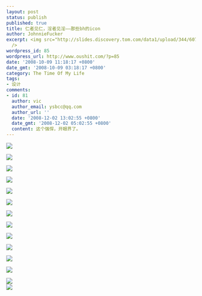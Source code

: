 ```yaml
---
layout: post
status: publish
published: true
title: 仁者见仁，淫者见淫——那些bh的icon
author: JohnnieFucker
excerpt: <img src="http://slides.discovery.tom.com/data1/upload/344/607/1222053823-1336612031.jpg"/><br
  />
wordpress_id: 85
wordpress_url: http://www.oushit.com/?p=85
date: '2008-10-09 11:18:17 +0800'
date_gmt: '2008-10-09 03:18:17 +0800'
category: The Time Of My Life
tags:
- 设计
comments:
- id: 81
  author: vic
  author_email: ysbcc@qq.com
  author_url: ''
  date: '2008-12-02 13:02:55 +0800'
  date_gmt: '2008-12-02 05:02:55 +0800'
  content: 这个强悍，开眼界了。
---
```

<p><img src="http://slides.discovery.tom.com/data1/upload/344/607/1222053823-1336612031.jpg"/><br /><!--break--><a id="more-85"></a></p>
<p><img src="http://slides.discovery.tom.com/data3/upload/264/735/1222053820-961005160.jpg"/></p>
<p><img src="http://slides.discovery.tom.com/data3/upload/488/671/1222053820-1538208617.jpg"/></p>
<p><img src="http://slides.discovery.tom.com/data2/upload/48/47/1222053820636998118.jpg"/></p>
<p><img src="http://slides.discovery.tom.com/data2/upload/864/487/1222053821-363527995.jpg"/></p>
<p><img src="http://slides.discovery.tom.com/data3/upload/224/383/1222053821-640499292.jpg"/></p>
<p><img src="http://slides.discovery.tom.com/data1/upload/624/975/12220538211976190646.jpg"/></p>
<p><img src="http://slides.discovery.tom.com/data2/upload/280/375/12220538221798896814.jpg"/></p>
<p><img src="http://slides.discovery.tom.com/data1/upload/352/127/1222053822961492473.jpg"/></p>
<p><img src="http://slides.discovery.tom.com/data2/upload/928/895/1222053822180941976.jpg"/></p>
<p><img src="http://slides.discovery.tom.com/data3/upload/576/311/1222053823-1413475845.jpg"/></p>
<p><img src="http://slides.discovery.tom.com/data2/upload/552/599/12220538231572289947.jpg"/></p>
<p><img src="http://slides.discovery.tom.com/data3/upload/32/103/1222053823-999075600.jpg"/><br />
<img src="http://slides.discovery.tom.com/data2/upload/760/415/1222053824-1120539581.jpg"/></p>
